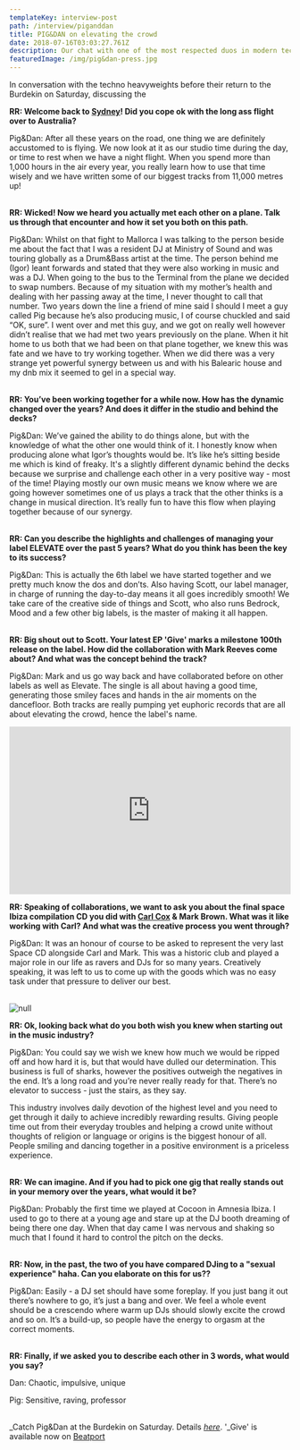 ```yaml
---
templateKey: interview-post
path: /interview/piganddan
title: PIG&DAN on elevating the crowd
date: 2018-07-16T03:03:27.761Z
description: Our chat with one of the most respected duos in modern techno music.
featuredImage: /img/pig&dan-press.jpg
---
```

In conversation with the techno heavyweights before their return to the Burdekin on Saturday, discussing the 

**RR: Welcome back to **[**Sydney**](https://www.ravereviewz.net/Events-Location/Sydney)**! Did you cope ok with the long ass flight over to Australia?**

Pig&Dan: After all these years on the road, one thing we are definitely accustomed to is flying. We now look at it as our studio time during the day, or time to rest when we have a night flight. When you spend more than 1,000 hours in the air every year, you really learn how to use that time wisely and we have written some of our biggest tracks from 11,000 metres up!
<br><br>

**RR: Wicked! Now we heard you actually met each other on a plane. Talk us through that encounter and how it set you both on this path.**

Pig&Dan: Whilst on that fight to Mallorca I was talking to the person beside me about the fact that I was a resident DJ at Ministry of Sound and was touring globally as a Drum&Bass artist at the time. The person behind me (Igor) leant forwards and stated that they were also working in music and was a DJ. When going to the bus to the Terminal from the plane we decided to swap numbers. Because of my situation with my mother’s health and dealing with her passing away at the time, I never thought to call that number. Two years down the line a friend of mine said I should I meet a guy called Pig because he’s also producing music, I of course chuckled and said “OK, sure”. I went over and met this guy, and we got on really well however didn’t realise that we had met two years previously on the plane. When it hit home to us both that we had been on that plane together, we knew this was fate and we have to try working together. When we did there was a very strange yet powerful synergy between us and with his Balearic house and my dnb mix it seemed to gel in a special way.
<br><br>

**RR: You’ve been working together for a while now. How has the dynamic changed over the years? And does it differ in the studio and behind the decks?**

Pig&Dan: We’ve gained the ability to do things alone, but with the knowledge of what the other one would think of it. I honestly know when producing alone what Igor’s thoughts would be. It’s like he’s sitting beside me which is kind of freaky. It's a slightly different dynamic behind the decks because we surprise and challenge each other in a very positive way - most of the time! Playing mostly our own music means we know where we are going however sometimes one of us plays a track that the other thinks is a change in musical direction. It’s really fun to have this flow when playing together because of our synergy.
<br><br>

**RR: Can you describe the highlights and challenges of managing your label ELEVATE over the past 5 years? What do you think has been the key to its success?**

Pig&Dan: This is actually the 6th label we have started together and we pretty much know the dos and don’ts. Also having Scott, our label manager, in charge of running the day-to-day means it all goes incredibly smooth! We take care of the creative side of things and Scott, who also runs Bedrock, Mood and a few other big labels, is the master of making it all happen.
<br><br>

**RR: Big shout out to Scott. Your latest EP 'Give' marks a milestone 100th release on the label. How did the collaboration with Mark Reeves come about? And what was the concept behind the track?**

Pig&Dan: Mark and us go way back and have collaborated before on other labels as well as Elevate. The single is all about having a good time, generating those smiley faces and hands in the air moments on the dancefloor. Both tracks are really pumping yet euphoric records that are all about elevating the crowd, hence the label's name.

<iframe width="100%" height="300" scrolling="no" frameborder="no" allow="autoplay" src="https://w.soundcloud.com/player/?url=https%3A//api.soundcloud.com/playlists/555250029&color=%23ff5500&auto_play=false&hide_related=false&show_comments=true&show_user=true&show_reposts=false&show_teaser=true&visual=true"></iframe>

**RR: Speaking of collaborations, we want to ask you about the final space Ibiza compilation CD you did with **[**Carl Cox**](https://magazine.ravereviewz.net/interview/carl-cox-pure)** & Mark Brown. What was it like working with Carl? And what was the creative process you went through?**

Pig&Dan: It was an honour of course to be asked to represent the very last Space CD alongside Carl and Mark. This was a historic club and played a major role in our life as ravers and DJs for so many years. Creatively speaking, it was left to us to come up with the goods which was no easy task under that pressure to deliver our best.
<br><br>

![null](/img/p&d-oz-tour.png)

**RR: Ok, looking back what do you both wish you knew when starting out in the music industry?**

Pig&Dan: You could say we wish we knew how much we would be ripped off and how hard it is, but that would have dulled our determination. This business is full of sharks, however the positives outweigh the negatives in the end. It’s a long road and you’re never really ready for that. There’s no elevator to success - just the stairs, as they say.

This industry involves daily devotion of the highest level and you need to get through it daily to achieve incredibly rewarding results. Giving people time out from their everyday troubles and helping a crowd unite without thoughts of religion or language or origins is the biggest honour of all. People smiling and dancing together in a positive environment is a priceless experience.
<br><br> 

**RR: We can imagine. And if you had to pick one gig that really stands out in your memory over the years, what would it be?**

Pig&Dan: Probably the first time we played at Cocoon in Amnesia Ibiza. I used to go to there at a young age and stare up at the DJ booth dreaming of being there one day. When that day came I was nervous and shaking so much that I found it hard to control the pitch on the decks.
<br><br>

**RR: Now, in the past, the two of you have compared DJing to a "sexual experience" haha. Can you elaborate on this for us??**

Pig&Dan: Easily - a DJ set should have some foreplay. If you just bang it out there’s nowhere to go, it’s just a bang and over. We feel a whole event should be a crescendo where warm up DJs should slowly excite the crowd and so on. It’s a build-up, so people have the energy to orgasm at the correct moments.
<br><br>

**RR: Finally, if we asked you to describe each other in 3 words, what would you say?**

Dan: Chaotic, impulsive, unique

Pig: Sensitive, raving, professor
<br><br>

_Catch Pig&Dan at the Burdekin on Saturday. Details _[_here_](https://bit.ly/2KTkXfC)_. '_Give' is available now on [Beatport](https://www.beatport.com/release/give-ep/2315538)
